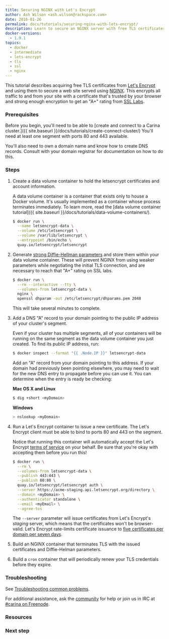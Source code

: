 ```yaml
---
title: Securing NGINX with Let's Encrypt
author: Ash Wilson <ash.wilson@rackspace.com>
date: 2016-01-26
permalink: docs/tutorials/securing-nginx-with-lets-encrypt/
description: Learn to secure an NGINX server with free TLS certificates from Let's Encrypt
docker-versions:
  - 1.9.1
topics:
  - docker
  - intermediate
  - lets-encrypt
  - tls
  - ssl
  - nginx
---
```


This tutorial describes acquiring free TLS certificates from [Let's Encrypt](https://letsencrypt.org/) and using them to secure a web site served using [NGINX](http://nginx.org/en/docs/). This encrypts all traffic to and from your site with a certificate that's trusted by your browser and strong enough encryption to get an "A+" rating from [SSL Labs](https://www.ssllabs.com/ssltest/).

### Prerequisites

Before you begin, you'll need to be able to [create and connect to a Carina cluster.]({{ site.baseurl }}/docs/tutorials/create-connect-cluster/) You'll need at least one segment with ports 80 and 443 available.

You'll also need to own a domain name and know how to create DNS records. Consult with your domain registrar for documentation on how to do this.

### Steps

1. Create a data volume container to hold the letsencrypt certificates and account information.

    A data volume container is a container that exists only to house a Docker volume. It's usually implemented as a container whose process terminates immediately. To learn more, read the [data volume container tutorial]({{ site.baseurl }}/docs/tutorials/data-volume-containers/).

    ```bash
    $ docker run \
      --name letsencrypt-data \
      --volume /etc/letsencrypt \
      --volume /var/lib/letsencrypt \
      --entrypoint /bin/echo \
      quay.io/letsencrypt/letsencrypt
    ```

1. Generate [strong Diffie-Hellman parameters](https://raymii.org/s/tutorials/Strong_SSL_Security_On_nginx.html#Forward_Secrecy_&_Diffie_Hellman_Ephemeral_Parameters) and store them within your data volume container. These will prevent NGINX from using weaker parameters while negotiating the initial TLS connection, and are necessary to reach that "A+" rating on SSL labs.

    ```bash
    $ docker run \
      --rm --interactive --tty \
      --volumes-from letsencrypt-data \
      nginx \
      openssl dhparam -out /etc/letsencrypt/dhparams.pem 2048
    ```

    This will take several minutes to complete.

1. Add a DNS "A" record to your domain pointing to the public IP address of your cluster's segment.

    Even if your cluster has multiple segments, all of your containers will be running on the same segment as the data volume container you just created. To find its public IP address, run:

    ```bash
    $ docker inspect --format "{{ .Node.IP }}" letsencrypt-data
    ```

    Add an "A" record from your domain pointing to this address. If your domain had previously been pointing elsewhere, you may need to wait for the new DNS entry to propagate before you can use it. You can determine when the entry is ready be checking:

    **Mac OS X and Linux**

    ```bash
    $ dig +short <myDomain>
    ```

    **Windows**

    ```powershell
    > nslookup <myDomain>
    ```

1. Run a Let's Encrypt container to issue a new certificate. The Let's Encrypt client must be able to bind to ports 80 and 443 on the segment.

    Notice that running this container will automatically accept the Let's Encrypt [terms of service](https://letsencrypt.org/repository/) on your behalf. Be sure that you're okay with accepting them before you run this!

    ```bash
    $ docker run \
      --rm \
      --volumes-from letsencrypt-data \
      --publish 443:443 \
      --publish 80:80 \
      quay.io/letsencrypt/letsencrypt auth \
      --server https://acme-staging.api.letsencrypt.org/directory \
      --domain <myDomain> \
      --authenticator standalone \
      --email <myEmail> \
      --agree-tos
    ```

    The `--server` parameter will issue certificates from Let's Encrypt's *staging* server, which means that the certificates won't be browser-valid. Let's Encrypt rate-limits certificate issuance to [five certificates per domain per seven days](https://community.letsencrypt.org/t/public-beta-rate-limits/4772/3).

1. Build an NGINX container that terminates TLS with the issued certificates and Diffie-Helman parameters.
1. Build a `cron` container that will periodically renew your TLS credentials before they expire.

### Troubleshooting

See [Troubleshooting common problems]({{site.baseurl}}/docs/troubleshooting/common-problems/).

For additional assistance, ask the [community](https://community.getcarina.com/) for help or join us in IRC at [#carina on Freenode](http://webchat.freenode.net/?channels=carina).

### Resources

<!--
* Links to related content
-->

### Next step

<!--
* What should your audience read next?
-->
